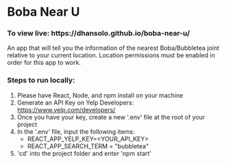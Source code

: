 <h1>Boba Near U</h1>

<h3>To view live: https://dhansolo.github.io/boba-near-u/</h3>

<p>
An app that will tell you the information of the nearest Boba/Bubbletea joint relative to your current location. Location permissions must be enabled in order for this app to work.
</p>

<h3>Steps to run locally:</h3>

1. Please have React, Node, and npm install on your machine
2. Generate an API Key on Yelp Developers: https://www.yelp.com/developers/
3. Once you have your key, create a new '.env' file at the root of your project
4. In the '.env' file, input the following items:
    - REACT_APP_YELP_KEY=<YOUR_API_KEY>
    - REACT_APP_SEARCH_TERM = "bubbletea"
6. 'cd' into the project folder and enter 'npm start'

